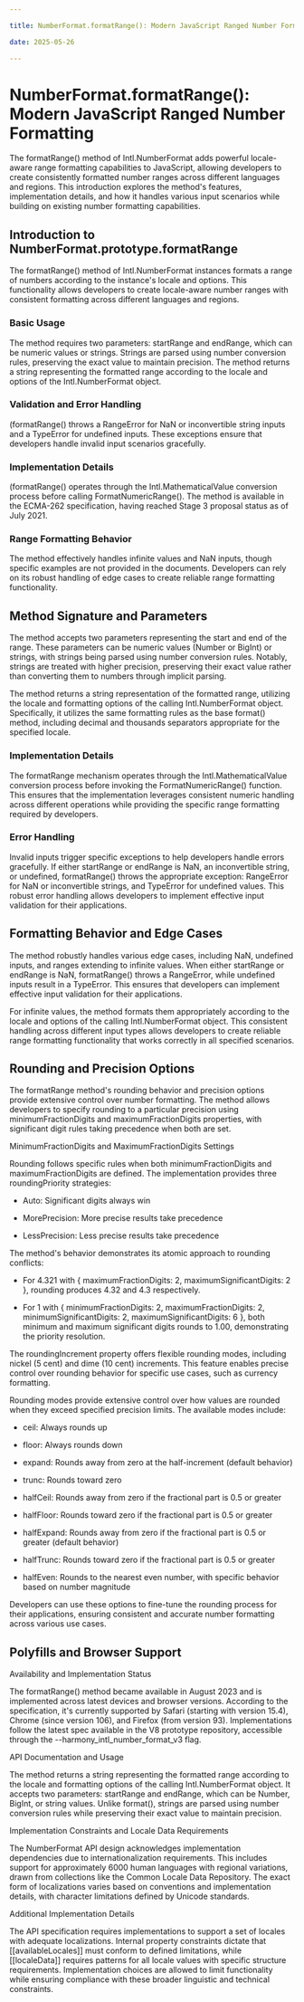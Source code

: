 ```yaml
---

title: NumberFormat.formatRange(): Modern JavaScript Ranged Number Formatting

date: 2025-05-26

---
```



# NumberFormat.formatRange(): Modern JavaScript Ranged Number Formatting

The formatRange() method of Intl.NumberFormat adds powerful locale-aware range formatting capabilities to JavaScript, allowing developers to create consistently formatted number ranges across different languages and regions. This introduction explores the method's features, implementation details, and how it handles various input scenarios while building on existing number formatting capabilities.


## Introduction to NumberFormat.prototype.formatRange

The formatRange() method of Intl.NumberFormat instances formats a range of numbers according to the instance's locale and options. This functionality allows developers to create locale-aware number ranges with consistent formatting across different languages and regions.


### Basic Usage

The method requires two parameters: startRange and endRange, which can be numeric values or strings. Strings are parsed using number conversion rules, preserving the exact value to maintain precision. The method returns a string representing the formatted range according to the locale and options of the Intl.NumberFormat object.


### Validation and Error Handling

(formatRange() throws a RangeError for NaN or inconvertible string inputs and a TypeError for undefined inputs. These exceptions ensure that developers handle invalid input scenarios gracefully.


### Implementation Details

(formatRange() operates through the Intl.MathematicalValue conversion process before calling FormatNumericRange(). The method is available in the ECMA-262 specification, having reached Stage 3 proposal status as of July 2021.


### Range Formatting Behavior

The method effectively handles infinite values and NaN inputs, though specific examples are not provided in the documents. Developers can rely on its robust handling of edge cases to create reliable range formatting functionality.


## Method Signature and Parameters

The method accepts two parameters representing the start and end of the range. These parameters can be numeric values (Number or BigInt) or strings, with strings being parsed using number conversion rules. Notably, strings are treated with higher precision, preserving their exact value rather than converting them to numbers through implicit parsing.

The method returns a string representation of the formatted range, utilizing the locale and formatting options of the calling Intl.NumberFormat object. Specifically, it utilizes the same formatting rules as the base format() method, including decimal and thousands separators appropriate for the specified locale.


### Implementation Details

The formatRange mechanism operates through the Intl.MathematicalValue conversion process before invoking the FormatNumericRange() function. This ensures that the implementation leverages consistent numeric handling across different operations while providing the specific range formatting required by developers.


### Error Handling

Invalid inputs trigger specific exceptions to help developers handle errors gracefully. If either startRange or endRange is NaN, an inconvertible string, or undefined, formatRange() throws the appropriate exception: RangeError for NaN or inconvertible strings, and TypeError for undefined values. This robust error handling allows developers to implement effective input validation for their applications.


## Formatting Behavior and Edge Cases

The method robustly handles various edge cases, including NaN, undefined inputs, and ranges extending to infinite values. When either startRange or endRange is NaN, formatRange() throws a RangeError, while undefined inputs result in a TypeError. This ensures that developers can implement effective input validation for their applications.

For infinite values, the method formats them appropriately according to the locale and options of the calling Intl.NumberFormat object. This consistent handling across different input types allows developers to create reliable range formatting functionality that works correctly in all specified scenarios.


## Rounding and Precision Options

The formatRange method's rounding behavior and precision options provide extensive control over number formatting. The method allows developers to specify rounding to a particular precision using minimumFractionDigits and maximumFractionDigits properties, with significant digit rules taking precedence when both are set.

MinimumFractionDigits and MaximumFractionDigits Settings

Rounding follows specific rules when both minimumFractionDigits and maximumFractionDigits are defined. The implementation provides three roundingPriority strategies:

- Auto: Significant digits always win

- MorePrecision: More precise results take precedence

- LessPrecision: Less precise results take precedence

The method's behavior demonstrates its atomic approach to rounding conflicts:

- For 4.321 with { maximumFractionDigits: 2, maximumSignificantDigits: 2 }, rounding produces 4.32 and 4.3 respectively.

- For 1 with { minimumFractionDigits: 2, maximumFractionDigits: 2, minimumSignificantDigits: 2, maximumSignificantDigits: 6 }, both minimum and maximum significant digits rounds to 1.00, demonstrating the priority resolution.

The roundingIncrement property offers flexible rounding modes, including nickel (5 cent) and dime (10 cent) increments. This feature enables precise control over rounding behavior for specific use cases, such as currency formatting.

Rounding modes provide extensive control over how values are rounded when they exceed specified precision limits. The available modes include:

- ceil: Always rounds up

- floor: Always rounds down

- expand: Rounds away from zero at the half-increment (default behavior)

- trunc: Rounds toward zero

- halfCeil: Rounds away from zero if the fractional part is 0.5 or greater

- halfFloor: Rounds toward zero if the fractional part is 0.5 or greater

- halfExpand: Rounds away from zero if the fractional part is 0.5 or greater (default behavior)

- halfTrunc: Rounds toward zero if the fractional part is 0.5 or greater

- halfEven: Rounds to the nearest even number, with specific behavior based on number magnitude

Developers can use these options to fine-tune the rounding process for their applications, ensuring consistent and accurate number formatting across various use cases.


## Polyfills and Browser Support

Availability and Implementation Status

The formatRange() method became available in August 2023 and is implemented across latest devices and browser versions. According to the specification, it's currently supported by Safari (starting with version 15.4), Chrome (since version 106), and Firefox (from version 93). Implementations follow the latest spec available in the V8 prototype repository, accessible through the --harmony_intl_number_format_v3 flag.

API Documentation and Usage

The method returns a string representing the formatted range according to the locale and formatting options of the calling Intl.NumberFormat object. It accepts two parameters: startRange and endRange, which can be Number, BigInt, or string values. Unlike format(), strings are parsed using number conversion rules while preserving their exact value to maintain precision.

Implementation Constraints and Locale Data Requirements

The NumberFormat API design acknowledges implementation dependencies due to internationalization requirements. This includes support for approximately 6000 human languages with regional variations, drawn from collections like the Common Locale Data Repository. The exact form of localizations varies based on conventions and implementation details, with character limitations defined by Unicode standards.

Additional Implementation Details

The API specification requires implementations to support a set of locales with adequate localizations. Internal property constraints dictate that [[availableLocales]] must conform to defined limitations, while [[localeData]] requires patterns for all locale values with specific structure requirements. Implementation choices are allowed to limit functionality while ensuring compliance with these broader linguistic and technical constraints.

